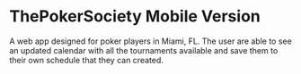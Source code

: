 # ThePokerSociety Mobile Version

A web app designed for poker players in Miami, FL. The user are able to see an updated calendar with all the tournaments available and save them to their own schedule that they can created.

